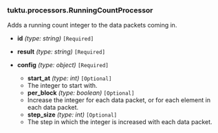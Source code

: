 ### tuktu.processors.RunningCountProcessor
Adds a running count integer to the data packets coming in.

  * **id** *(type: string)* `[Required]`

  * **result** *(type: string)* `[Required]`

  * **config** *(type: object)* `[Required]`

    * **start_at** *(type: int)* `[Optional]`
    - The integer to start with.
 
    * **per_block** *(type: boolean)* `[Optional]`
    - Increase the integer for each data packet, or for each element in each data packet.
 
    * **step_size** *(type: int)* `[Optional]`
    - The step in which the integer is increased with each data packet.
 
